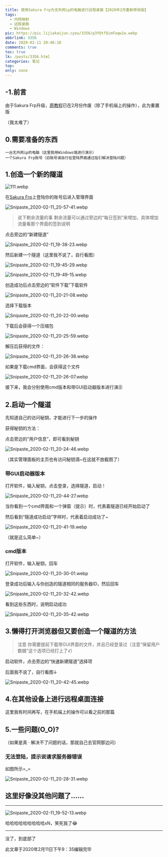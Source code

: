 ```yaml
---
title: 使用Sakura Frp为无外网ip的电脑进行远程桌面【2020年2月重新修改版】
tags:
  - 内网映射
  - 远程桌面
  - Windows
pic: https://pic.lijiakaijun.cyou/3356/p3YDtfQimFaqw1e.webp
abbrlink: 3356
date: 2020-02-11 20:46:18
comments: true
toc: true
lk: /posts/3356.html
categories: 笔记
top:
only: none
---
```

## -1.前言
由于Sakura Frp升级，[原教程](https://lijiajujljj.github.io/post/sakurafrp-yuanchengzhuomain)已在2月份作废（除了手机端上的操作），此为重置版

（我太难了）

## 0.需要准备的东西

    一台无外网ip的电脑（这里我用Windows端进行演示）
    一个Sakura Frp账号（旧账号请自行在登陆界面通过指引解决登陆问题）


## 1.创造一个新的隧道

![111.webp](https://pic.lijiakaijun.cyou/3356/p3YDtfQimFaqw1e.webp)

在[Sakura Frp](https://www.natfrp.com/)上登陆你的账号后进入管理界面

![Snipaste_2020-02-11_20-57-41.webp](https://pic.lijiakaijun.cyou/3356/lNXzimQbFdYgu94.webp)

>说下剩余流量的事
剩余流量可以通过旁边的“每日签到”来增加，具体增加流量看那个界面的签到说明

点击旁边的“新建隧道”

![Snipaste_2020-02-11_19-38-23.webp](https://pic.lijiakaijun.cyou/3356/7AWkBrh9ETDKqZI.webp)

然后新建一个隧道（这里我不说了，自行看图）

![Snipaste_2020-02-11_19-45-29.webp](https://pic.lijiakaijun.cyou/3356/8jdrups6PcmGD3J.webp)

![Snipaste_2020-02-11_19-49-15.webp](https://pic.lijiakaijun.cyou/3356/oCpBejw8NaY7fsb.webp)

创造成功后点击旁边的“软件下载”下载软件

![Snipaste_2020-02-11_20-21-08.webp](https://pic.lijiakaijun.cyou/3356/PKW3TInHOX2YUzA.webp)

选择下载版本

![Snipaste_2020-02-11_20-22-00.webp](https://pic.lijiakaijun.cyou/3356/PLAVdQE7kfYKhSi.webp)

下载后会获得一个压缩包

![Snipaste_2020-02-11_20-25-59.webp](https://pic.lijiakaijun.cyou/3356/nLDzI9RJ8Sfst4x.webp)

解压后获得的文件：

![Snipaste_2020-02-11_20-26-38.webp](https://pic.lijiakaijun.cyou/3356/QJVjct4kRvml9hu.webp)

如果是下载cmd界面，会获得这个文件

![Snipaste_2020-02-11_20-26-07.webp](https://pic.lijiakaijun.cyou/3356/CaK6qdVlU32urpo.webp)

接下来，我会分别使用cmd版本和带GUI启动器版本进行演示

## 2.启动一个隧道

先知道自己的访问秘钥，才能进行下一步的操作

获得秘钥的方法：

点击旁边的“用户信息”，即可看到秘钥

![Snipaste_2020-02-11_20-24-46.webp](https://pic.lijiakaijun.cyou/3356/qLzeZ9SIjkRoElW.webp)

（其实管理面板的主页也有访问秘钥滴~在这就不放截图了）

### 带GUI启动器版本

打开软件，输入秘钥，点击登录，选择隧道，启动！

![Snipaste_2020-02-11_20-44-27.webp](https://pic.lijiakaijun.cyou/3356/BKD1gmH6qjMfrIR.webp)

当你看到一个cmd界面和一个弹窗（提示）时，代表着隧道已经开始启动了

然后看到“隧道成功启动”字样时，代表着启动成功了~

![Snipaste_2020-02-11_20-41-19.webp](https://pic.lijiakaijun.cyou/3356/M65zAaKGylWCp3B.webp)

（就是这么简单~）

### cmd版本

打开软件，输入秘钥，回车

![Snipaste_2020-02-11_20-30-01.webp](https://pic.lijiakaijun.cyou/3356/mp2KIw5baZWrhGJ.webp)

登录成功后输入与你创造的隧道相同的服务器ID，然后回车

![Snipaste_2020-02-11_20-32-42.webp](https://pic.lijiakaijun.cyou/3356/tg3x4YGERvA7JcM.webp)

看到这些东西时，说明启动成功

![Snipaste_2020-02-11_20-35-42.webp](https://pic.lijiakaijun.cyou/3356/EeXMvc63GzhofFC.webp)

## 3.懒得打开浏览器但又要创造一个隧道的方法

>注意
你需要提前下载带GUI界面的文件，并且已经登录过（注意“保留用户数据”这个选项已经打上了√）

启动软件，点击旁边的“快速新建隧道”选择项

后面我不说了，自行看图↓

![Snipaste_2020-02-11_20-42-45.webp](https://pic.lijiakaijun.cyou/3356/OQJLKA2Tp8covub.webp)

## 4.在其他设备上进行远程桌面连接

这里我有时间再写，在手机端上的操作可以看之前的那篇

## 5.一些问题(O_O)?

（如果是真 · 解决不了问题的话，那就自己去官网那边问）

### 无法登陆，提示说请求服务器错误

如图所示=_=

![Snipaste_2020-02-11_20-28-31.webp](https://pic.lijiakaijun.cyou/3356/ovy5VRNlgaeWYw9.webp)

## 这里好像没其他问题了......


---

![Snipaste_2020-02-11_19-52-13.webp](https://pic.lijiakaijun.cyou/3356/WPSVkMyuNax5ACF.webp)

哈哈哈哈哈哈哈哈哈xN，笑死我了😂

---

没了，到底部了

此文章于2020年2月11日下午9：35编辑完毕